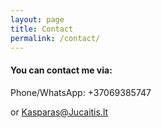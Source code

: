 ```yaml
---
layout: page
title: Contact
permalink: /contact/
---
```

<h4>
You can contact me via:
</h4>

Phone/WhatsApp: +37069385747

or [Kasparas@Jucaitis.lt](mailto:kasparas@jucaitis.lt)